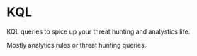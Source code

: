 # KQL
KQL queries to spice up your threat hunting and analystics life.

Mostly analytics rules or threat hunting queries.
